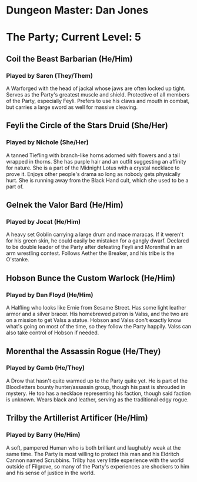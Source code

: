 # Dungeon Master: Dan Jones

# The Party; Current Level: 5

## Coil the Beast Barbarian (He/Him)

### Played by Saren (They/Them)

A Warforged with the head of jackal whose jaws are often locked up tight. Serves as the Party's greatest muscle and shield. Protective of all members of the Party, especially Feyli. Prefers to use his claws and mouth in combat, but carries a large sword as well for massive cleaving.

## Feyli the Circle of the Stars Druid (She/Her)

### Played by Nichole (She/Her)

A tanned Tiefling with branch-like horns adorned with flowers and a tail wrapped in thorns. She has purple hair and an outfit suggesting an affinity for nature. She is a part of the Midnight Lotus with a crystal necklace to prove it. Enjoys other people's drama so long as nobody gets physically hurt. She is running away from the Black Hand cult, which she used to be a part of.

## Gelnek the Valor Bard (He/Him)

### Played by Jocat (He/Him)

A heavy set Goblin carrying a large drum and mace maracas. If it weren't for his green skin, he could easily be mistaken for a gangly dwarf. Declared to be double leader of the Party after defeating Feyli and Morenthal in an arm wrestling contest. Follows Aether the Breaker, and his tribe is the O'stanke.

## Hobson Bunce the Custom Warlock (He/Him)

### Played by Dan Floyd (He/Him)

A Halfling who looks like Ernie from Sesame Street. Has some light leather armor and a silver bracer. His homebrewed patron is Valss, and the two are on a mission to get Valss a statue. Hobson and Valss don't exactly know what's going on most of the time, so they follow the Party happily. Valss can also take control of Hobson if needed.

## Morenthal the Assassin Rogue (He/They)

### Played by Gamb (He/They)

A Drow that hasn't quite warmed up to the Party quite yet. He is part of the Bloodletters bounty hunter/assassin group, though his past is shrouded in mystery. He too has a necklace representing his faction, though said faction is unknown. Wears black and leather, serving as the traditional edgy rogue.

## Trilby the Artillerist Artificer (He/Him)

### Played by Barry (He/Him)

A soft, pampered Human who is both brilliant and laughably weak at the same time. The Party is most willing to protect this man and his Eldritch Cannon named Scrubbins. Trilby has very little experience with the world outside of Filgrove, so many of the Party's experiences are shockers to him and his sense of justice in the world.
